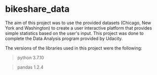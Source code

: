 # bikeshare_data
The aim of this project was to use the provided datasets (Chicago, New York and Washington) to create a user interactive platform that provides simple statistics based on the user's input. This project was done to complete the Data Analysis program provided by Udacity.

The versions of the libraries used in this project were the following:
> python 3.7.10

> pandas 1.2.4
